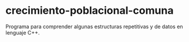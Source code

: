 # crecimiento-poblacional-comuna
 Programa para comprender algunas estructuras repetitivas y de datos en lenguaje C++.
